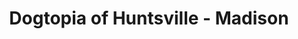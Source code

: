 ---
title: "Dogtopia of Huntsville - Madison"
url: /madison/dogtopia-of-huntsville-madison/
shop: pet grooming
---